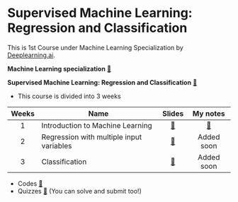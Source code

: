 # Supervised Machine Learning: Regression and Classification
This is 1st Course under Machine Learning Specialization by [Deeplearning.ai](https://www.deeplearning.ai/).

**Machine Learning specialization** [🔗](https://www.coursera.org/specializations/machine-learning-introduction)

**Supervised Machine Learning: Regression and Classification** [🔗](https://www.coursera.org/learn/machine-learning?specialization=machine-learning-introduction)

- This course is divided into 3 weeks

| Weeks | Name                                     | Slides | My notes   |
|:-----:|------------------------------------------|:------:|:----------:|
| 1     | Introduction to Machine Learning         | [🔗](./slides/Week%201%20-%20Intro%20to%20ML.pdf) | [🔗](./Week%201%20-%20Intro%20to%20ML/) |
| 2     | Regression with multiple input variables | [🔗](./slides/Week%202%20-%20Regression%20with%20multiple%20input%20variables.pdf) | Added soon |
| 3     | Classification                           | [🔗](./slides/Week%203%20-%20Classification.pdf) | Added soon |

- Codes [🔗](./codes/)
- Quizzes [🔗](./quizzes/) (You can solve and submit too!)
